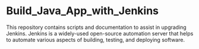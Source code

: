 # Build_Java_App_with_Jenkins
This repository contains scripts and documentation to assist in upgrading Jenkins. Jenkins is a widely-used open-source automation server that helps to automate various aspects of building, testing, and deploying software.
